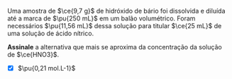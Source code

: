 Uma amostra de $\ce{9,7 g}$ de hidróxido de bário foi dissolvida e diluída até a marca de $\pu{250 mL}$ em um balão volumétrico. Foram necessários $\pu{11,56 mL}$ dessa solução para titular $\ce{25 mL}$ de uma solução de ácido nítrico.

**Assinale** a alternativa que mais se aproxima da concentração da solução de $\ce{HNO3}$.

- [x] $\pu{0,21 mol.L-1}$
